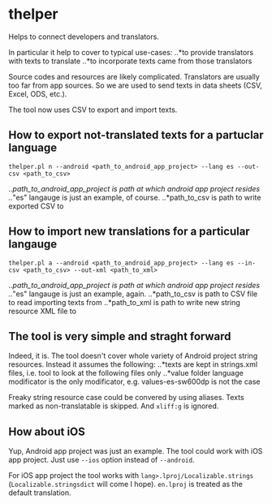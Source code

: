 # thelper
Helps to connect developers and translators.

In particular it help to cover to typical use-cases:
..*to provide translators with texts to translate
..*to incorporate texts came from those translators

Source codes and resources are likely complicated. 
Translators are usually too far from app sources.
So we are used to send texts in data sheets (CSV, Excel, ODS, etc.).

The tool now uses CSV to export and import texts.

## How to export not-translated texts for a partuclar language
`thelper.pl n --android <path_to_android_app_project> --lang es --out-csv <path_to_csv>`

..*path_to_android_app_project is path at which android app project resides
..*"es" langauge is just an example, of course.
..*path_to_csv is path to write exported CSV to

## How to import new translations for a particular langauge
`thelper.pl a --android <path_to_android_app_project> --lang es --in-csv <path_to_csv> --out-xml <path_to_xml>`

..*path_to_android_app_project is path at which android app project resides
..*"es" langauge is just an example, again.
..*path_to_csv is path to CSV file to read importing texts from
..*path_to_xml is path to write new string resource XML file to

## The tool is very simple and straght forward
Indeed, it is.
The tool doesn't cover whole variety of Android project string resources.
Instead it assumes the following:
..*texts are kept in strings.xml files, i.e. tool to look at the following files only
..*value folder language modificator is the only modificator, e.g. values-es-sw600dp is not the case

Freaky string resource case could be convered by using aliases.
Texts marked as non-translatable is skipped.
And `xliff:g` is ignored.

## How about iOS
Yup, Android app project was just an example.
The tool could work with iOS app project.
Just use `--ios` option instead of `--android`.

For iOS app project the tool works with `lang>.lproj/Localizable.strings` (`Localizable.stringsdict` will come I hope).
`en.lproj` is treated as the default translation.



